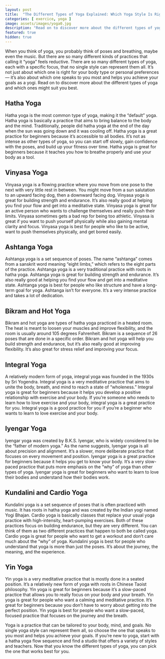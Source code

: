 ```yaml
---
layout: post
title:  "The Different Types of Yoga Explained: Which Yoga Style Is Right For You?"
categories: [ exercice, yoga ]
image: assets/images/yoga0.jpg
description: "Read on to discover more about the different types of yoga and which ones might suit you best."
featured: true
hidden: true
---
```




When you think of yoga, you probably think of poses and breathing, maybe even the music. But there are so many different kinds of practices that calling it “yoga” feels reductive. There are so many different types of yoga, each with a specific focus, that no single style can represent them all. It’s not just about which one is right for your body type or personal preferences — it’s also about which one speaks to you most and helps you achieve your goals as a yogi. Read on to discover more about the different types of yoga and which ones might suit you best.


## Hatha Yoga
Hatha yoga is the most common type of yoga, making it the “default” yoga. Hatha yoga is basically a practice that aims to bring balance to the body and the mind. Traditionally, people did hatha yoga at the end of the day when the sun was going down and it was cooling off. Hatha yoga is a great practice for beginners because it’s accessible to all bodies. It’s not as intense as other types of yoga, so you can start off slowly, gain confidence with the poses, and build up your fitness over time. Hatha yoga is great for beginners because it teaches you how to breathe properly and use your body as a tool.


## Vinyasa Yoga
Vinyasa yoga is a flowing practice where you move from one pose to the next with very little rest in between. You might move from a sun salutation to an upward facing dog, then a downward facing dog. Vinyasa yoga is great for building strength and endurance. It’s also really good at helping you find your flow and get into a meditative state. Vinyasa yoga is great for an active person who wants to challenge themselves and really push their limits. Vinyasa sometimes gets a bad rep for being too athletic. Vinyasa is great if you want to push yourself physically while also gaining mental clarity and focus. Vinyasa yoga is best for people who like to be active, want to push themselves physically, and get bored easily.


## Ashtanga Yoga
Ashtanga yoga is a set sequence of poses. The name “ashtanga” comes from a sanskrit word meaning “eight limbs,” which refers to the eight parts of the practice. Ashtanga yoga is a very traditional practice with roots in hatha yoga. Ashtanga yoga is great for building strength and endurance. It’s also really good at helping you find your flow and get into a meditative state. Ashtanga yoga is best for people who like structure and have a long-term goal for yoga. Ashtanga isn’t for everyone. It’s a very intense practice and takes a lot of dedication.


## Bikram and Hot Yoga
Bikram and hot yoga are types of hatha yoga practiced in a heated room. The heat is meant to loosen your muscles and improve flexibility, and the room is usually around 105 degrees Fahrenheit. Bikram is a sequence of 26 poses that are done in a specific order. Bikram and hot yoga will help you build strength and endurance, but it’s also really good at improving flexibility. It’s also great for stress relief and improving your focus.


## Integral Yoga
A relatively modern form of yoga, integral yoga was founded in the 1930s by Sri Yogendra. Integral yoga is a very meditative practice that aims to unite the body, breath, and mind to reach a state of “wholeness.” Integral yoga is great for beginners because it helps you develop a positive relationship with exercise and your body. If you’re someone who needs to learn how to love exercise and your body, integral yoga is a great practice for you. Integral yoga is a good practice for you if you’re a beginner who wants to learn to love exercise and your body.


## Iyengar Yoga
Iyengar yoga was created by B.K.S. Iyengar, who is widely considered to be the “father of modern yoga.” As the name suggests, Iyengar yoga is all about precision and alignment. It’s a slower, more deliberate practice that focuses on every movement and position. Iyengar yoga is a great practice for beginners because it helps you get to know your body. It’s a very slow-paced practice that puts more emphasis on the “why” of yoga than other types of yoga. Iyengar yoga is great for beginners who want to learn to love their bodies and understand how their bodies work.


## Kundalini and Cardio Yoga
Kundalini yoga is a set sequence of poses that is often practiced with music. It has roots in hatha yoga and was created by the Indian yogi named Yogi Bhajan. Cardio yoga is basically classes that replace your usual yoga practice with high-intensity, heart-pumping exercises. Both of these practices focus on building endurance, but they are very different. You can think of them as two different practices that happen to both be called yoga. Cardio yoga is great for people who want to get a workout and don’t care much about the “why” of yoga. Kundalini yoga is best for people who understand that yoga is more than just the poses. It’s about the journey, the meaning, and the experience.


## Yin Yoga
Yin yoga is a very meditative practice that is mostly done in a seated position. It’s a relatively new form of yoga with roots in Chinese Taoist philosophy. Yin yoga is great for beginners because it’s a slow-paced practice that allows you to really focus on your body and your breath. Yin yoga is great for people who want a calming and meditative practice. It’s great for beginners because you don’t have to worry about getting into the perfect position. Yin yoga is best for people who want a slow-paced, focused practice that focuses on the journey and the breath.



Yoga is a practice that can be tailored to your body, mind, and goals. No single yoga style can represent them all, so choose the one that speaks to you most and helps you achieve your goals. If you’re new to yoga, start with a hatha yoga flow sequence and find a studio that offers a variety of styles and teachers. Now that you know the different types of yoga, you can pick the one that works best for you.




